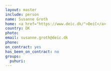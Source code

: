 ```yaml
---
layout: master
include: person
name: Susanne Groth
home: <a href="https://www.deic.dk/">DeiC</a>
country: DK
photo:
email: susanne.groth@deic.dk 
phone:
on_contract: yes
has_been_on_contract: no
groups:
  puhuri:
---
```

